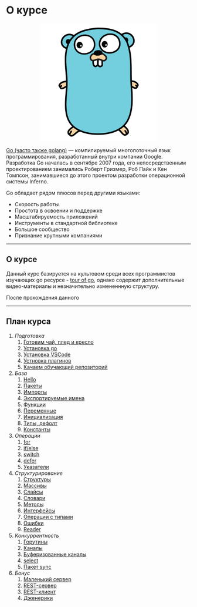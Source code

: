 # О курсе


<p align="center">
  <img width="320px" height="320px" src="go2.png" alt="logo"/>
</p>


[Go (часто также golang)](https://go.dev) — компилируемый многопоточный язык программирования, разработанный внутри компании Google. Разработка Go началась в сентябре 2007 года, его непосредственным проектированием занимались Роберт Гризмер, Роб Пайк и Кен Томпсон, занимавшиеся до этого проектом разработки операционной системы Inferno.

Go обладает рядом плюсов перед другими языками:

- Скорость работы
- Простота в освоении и поддержке
- Масштабируемость приложений
- Инструменты в стандартной библиотеке
- Большое сообщество
- Признание крупными компаниями

---

## О курсе

Данный курс базируется на культовом среди всех программистов изучающих go ресурсе - [tour of go](https://go.dev/tour/welcome/1), однако содержит дополнительные видео-материалы и незначительно измененнную структуру.

После прохождения данного 

---

## План курса

1. *Подготовка*
    1. [Готовим чай, плед и кресло](1.%20Подготовка/1.md)
    1. [Установка go](1.%20Подготовка/2.md)
    1. [Установка VSCode](1.%20Подготовка/3.md)
    1. [Устновка плагинов](1.%20Подготовка/4.md)
    1. [Качаем обучающий репозиторий](1.%20Подготовка/5.md)
1. *База*
    1. [Hello](2.%20База/1.md)
    1. [Пакеты](2.%20База/2.md)
    1. [Импорты](2.%20База/3.md)
    1. [Экспортируемые имена](2.%20База/4.md)
    1. [Функции](2.%20База/5.md)
    1. [Переменные](2.%20База/6.md)
    1. [Инициализация](2.%20База/7.md)
    1. [Типы, дефолт](2.%20База/8.md)
    1. [Константы](2.%20База/9.md)
1. *Операции*
    1. [for](3.%20Операции/1.md)
    1. [if/else](3.%20Операции/2.md)
    1. [switch](3.%20Операции/3.md)
    1. [defer](3.%20Операции/4.md)
    1. [Указатели](3.%20Операции/5.md)
1. *Структурирование*
    1. [Структуры](4.%20Структурирование/1.md)
    1. [Массивы](4.%20Структурирование/2.md)
    1. [Слайсы](4.%20Структурирование/3.md)
    1. [Словари](4.%20Структурирование/4.md)
    1. [Методы](4.%20Структурирование/5.md)
    1. [Интерфейсы](4.%20Структурирование/6.md)
    1. [Операции с типами](4.%20Структурирование/7.md)
    1. [Ошибки](4.%20Структурирование/8.md)
    1. [Reader](4.%20Структурирование/9.md)
1. *Конкуррентность*
    1. [Горутины](5.%20Конкуррентность/1.md)
    1. [Каналы](5.%20Конкуррентность/2.md)
    1. [Буферизованные каналы](5.%20Конкуррентность/3.md)
    1. [select](5.%20Конкуррентность/4.md)
    1. [Пакет sync](5.%20Конкуррентность/5.md)
1. *Бонус*
    1. [Маленький сервер](6.%20Бонус/1.md)
    1. [REST-сервер](6.%20Бонус/2.md)
    1. [REST-клиент](6.%20Бонус/3.md)
    1. [Дженерики](6.%20Бонус/4.md)

